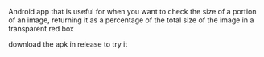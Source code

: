 Android app that is useful for when you want to check the size of a portion of an image, returning it as a percentage of the total size of the image in a transparent red box

download the apk in release to try it
